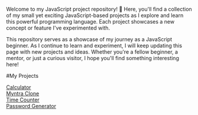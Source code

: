 Welcome to my JavaScript project repository! 🌟 Here, you'll find a collection of my small yet exciting JavaScript-based projects as I explore and learn this powerful programming language. Each project showcases a new concept or feature I've experimented with.

This repository serves as a showcase of my journey as a JavaScript beginner. As I continue to learn and experiment, I will keep updating this page with new projects and ideas. Whether you're a fellow beginner, a mentor, or just a curious visitor, I hope you'll find something interesting here!

#My Projects

<a href = "https://ashutosh-aky-2004.github.io/javaScript/calculator">Calculator</a><br>
<a href = "https://ashutosh-aky-2004.github.io/javaScript/Myntra%20Clone">Myntra Clone</a><br>
<a href = "https://ashutosh-aky-2004.github.io/javaScript/timeCounter">Time Counter</a><br>
<a href = "https://ashutosh-aky-2004.github.io/javaScript/password%20Generator">Password Generator</a>
